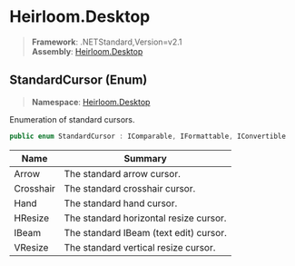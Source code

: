 # Heirloom.Desktop

> **Framework**: .NETStandard,Version=v2.1  
> **Assembly**: [Heirloom.Desktop][0]

## StandardCursor (Enum)

> **Namespace**: [Heirloom.Desktop][0]

Enumeration of standard cursors.

```cs
public enum StandardCursor : IComparable, IFormattable, IConvertible
```

| Name      | Summary                                |
|-----------|----------------------------------------|
| Arrow     | The standard arrow cursor.             |
| Crosshair | The standard crosshair cursor.         |
| Hand      | The standard hand cursor.              |
| HResize   | The standard horizontal resize cursor. |
| IBeam     | The standard IBeam (text edit) cursor. |
| VResize   | The standard vertical resize cursor.   |

[0]: ../../Heirloom.Desktop.md

